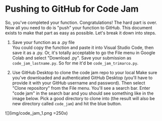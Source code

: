 # Pushing to GitHub for Code Jam  
So, you've completed your function. Congratulations! The hard part is over. Now all you need to do is "push" your function to GitHub. This document exists to make that part as easy as possible. Let's break it down into steps. 

1. Save your function as a .py file  
You could copy the function and paste it into Visual Studio Code, then save it as a .py. Or, it's totally acceptable to go the File menu in Google Colab and select "Download .py". Save your submission as `code_jam_lastname.py`. So for me it'd be `code_jam_trimarco.py`.

2. Use GitHub Desktop to clone the code jam repo to your local
Make sure you've downloaded and authenticated GitHub Desktop (you'll have to provide it with your GitHub username and password). Then select "Clone repository" from the File menu. You'll see a search bar. Enter "code jam" in the search bar and you should see something like in the image below. Pick a good directory to clone into (the result will also be new directory called `code_jam`) and hit the blue button.

![](img/code_jam_1.png =250x)